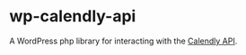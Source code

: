 # wp-calendly-api
A WordPress php library for interacting with the [Calendly API](http://developer.calendly.com).
